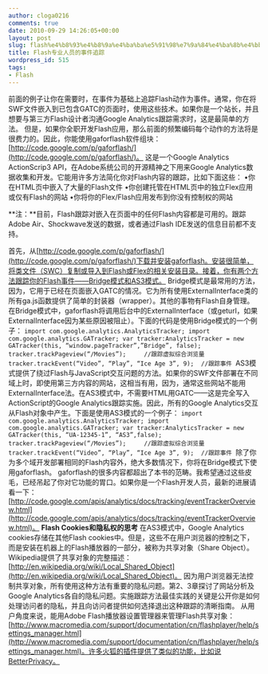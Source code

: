 ```yaml
---
author: cloga0216
comments: true
date: 2010-09-29 14:26:05+00:00
layout: post
slug: flash%e4%b8%93%e4%b8%9a%e4%ba%ba%e5%91%98%e7%9a%84%e4%ba%8b%e4%bb%b6%e8%bf%bd%e8%b8%aa
title: Flash专业人员的事件追踪
wordpress_id: 515
tags:
- Flash
---
```


前面的例子让你在需要时，在事件为基础上追踪Flash动作为事件。通常，你在将SWF文件嵌入到已包含GATC的页面时，使用这些技术。如果你是一个站长，并且想要与第三方Flash设计者沟通Google Analytics跟踪需求时，这是最简单的方法。
但是，如果你全职开发Flash应用，那么前面的频繁编码每个动作的方法将是很费力的。因此，你能使用gaforflash软件组块：[http://code.google.com/p/gaforflash/](http://code.google.com/p/gaforflash/)。
这是一个Google Analytics ActionScrip3 API，在Adobe系统公司的开源精神之下用来Google Analytics数据收集和开发。它能用许多方法简化你对Flash内容的跟踪，比如下面这些：
•你在HTML页中嵌入了大量的Flash文件
•你创建托管在HTML页中的独立Flex应用或仅有Flash的网站
•你将你的Flex/Flash应用发布到你没有控制权的网站
<!-- more -->**注：**目前，Flash跟踪对嵌入在页面中的任何Flash内容都是可用的。跟踪Adobe Air、Shockwave发送的数据，或者通过Flash IDE发送的信息目前都不支持。
首先，从[http://code.google.com/p/gaforflash/](http://code.google.com/p/gaforflash/)下载并安装gaforflash。安装很简单，将类文件（SWC）复制或导入到Flash或Flex的相关安装目录。接着，你有两个方法跟踪你的Flash事件——Bridge模式和AS3模式。
Bridge模式是最常用的方法，因为，它用于已经在页面嵌入GATC的情况。它为所有使用ExternalInterface类的所有ga.js函数提供了简单的封装器（wrapper）。其他的事物有Flash自身管理。在Bridge模式中，gaforflash将调用后台中的ExternalInterface（或geturl，如果ExternalInterface因为某些原因被阻止）。下面的代码是使用Bridge模式的一个例子：
`import com.google.analytics.AnalyticsTracker;
import com.google.analytics.GATracker;
var tracker:AnalyticsTracker = new GATracker(this, “window.pageTracker”,”Bridge”, false);
tracker.trackPageview(“/Movies”);     //跟踪虚拟综合浏览量
tracker.trackEvent(“Video”, “Play”, “Ice Age 3”, 9);  //跟踪事件
`AS3模式提供了绕过Flash与JavaScript交互问题的方法。如果你的SWF文件部署在不同域上时，即使用第三方内容的网站，这相当有用，因为，通常这些网站不能用ExternalInterface法。在AS3模式中，不需要HTML用GATC——这是完全写入ActionScript的Google Analytics跟踪实施。因此，所有的Google Analytics交互从Flash对象中产生。下面是使用AS3模式的一个例子：
`import com.google.analytics.AnalyticsTracker;
import com.google.analytics.GATracker;
var tracker:AnalyticsTracker = new GATracker(this, “UA-12345-1”, “AS3”,false);
tracker.trackPageview(“/Movies”);     //跟踪虚拟综合浏览量
tracker.trackEvent(“Video”, “Play”, “Ice Age 3”, 9);  //跟踪事件
`除了你为多个域开发部署相同的Flash内容外，绝大多数情况下，你将在Bridge模式下使用gaforflash。
gaforflash的很多内容都超出了本书的范畴。我希望通过这些皮毛，已经吊起了你对它功能的胃口。如果你是一个Flash开发人员，最新的进展请看一下：
[http://code.google.com/apis/analytics/docs/tracking/eventTrackerOverview.html](http://code.google.com/apis/analytics/docs/tracking/eventTrackerOverview.html)。
**Flash Cookies和隐私权的思考**
在AS3模式中，Google Analytics cookies存储在其他Flash cookies中。但是，这些不在用户浏览器的控制之下，而是安装在机器上的Flash播放器的一部分，被称为共享对象（Share Object）。Wikipedia提供了共享对象的完整描述：[http://en.wikipedia.org/wiki/Local_Shared_Object](http://en.wikipedia.org/wiki/Local_Shared_Object)。
因为用户浏览器无法控制共享对象，所有使用这种方法有重要的隐私问题。第2、3章探讨了网站分析及Google Analytics各自的隐私问题。实施跟踪方法最佳实践的关键是公开你是如何处理访问者的隐私，并且向访问者提供如何选择退出这种跟踪的清晰指南。
从用户角度来说，能用Adobe Flash播放器设置管理器来管理Flash共享对象：[http://www.macromedia.com/support/documentation/cn/flashplayer/help/settings_manager.html](http://www.macromedia.com/support/documentation/cn/flashplayer/help/settings_manager.html)。许多火狐的插件提供了类似的功能，比如说BetterPrivacy。
